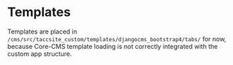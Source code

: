 # Templates

Templates are placed in `/cms/src/taccsite_custom/templates/djangocms_bootstrap4/tabs/` for now, because Core-CMS template loading is not correctly integrated with the custom app structure.

